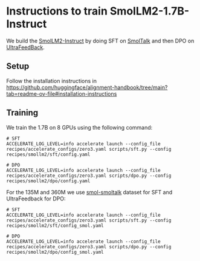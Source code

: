 
# Instructions to train SmolLM2-1.7B-Instruct

We build the [SmolLM2-Instruct](https://huggingface.co/collections/HuggingFaceTB/smollm2-6723884218bcda64b34d7db9) by doing SFT on [SmolTalk](https://huggingface.co/datasets/HuggingFaceTB/smoltalk) and then DPO on [UltraFeedBack](https://huggingface.co/datasets/HuggingFaceH4/ultrafeedback_binarized).

## Setup

Follow the installation instructions in https://github.com/huggingface/alignment-handbook/tree/main?tab=readme-ov-file#installation-instructions 

## Training
We train the 1.7B on 8 GPUs using the following command:

```shell
# SFT
ACCELERATE_LOG_LEVEL=info accelerate launch --config_file recipes/accelerate_configs/zero3.yaml scripts/sft.py --config recipes/smollm2/sft/config.yaml

# DPO
ACCELERATE_LOG_LEVEL=info accelerate launch --config_file recipes/accelerate_configs/zero3.yaml scripts/dpo.py --config recipes/smollm2/dpo/config.yaml
```

For the 135M and 360M we use [smol-smoltalk](https://huggingface.co/datasets/HuggingFaceTB/smol-smoltalk) dataset for SFT and UltraFeedback for DPO:
```shell
# SFT
ACCELERATE_LOG_LEVEL=info accelerate launch --config_file recipes/accelerate_configs/zero3.yaml scripts/sft.py --config recipes/smollm2/sft/config_smol.yaml

# DPO
ACCELERATE_LOG_LEVEL=info accelerate launch --config_file recipes/accelerate_configs/zero3.yaml scripts/dpo.py --config recipes/smollm2/dpo/config_smol.yaml
```